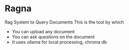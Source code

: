 # Ragna
Rag System to Query Documents
This is the tool by which
- You can upload any document
- You can ask questions on the document
- It uses ollama for local processing, chroma db 